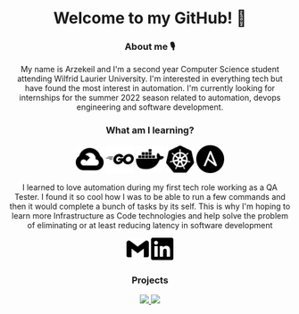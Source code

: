 <!-- introductions -->
<h1 align="center">
  Welcome to my GitHub! 👋
</h2>

<!-- about me -->
<h3 align="center">
  About me 🎙
</h3>
<p align="center">
  My name is Arzekeil and I'm a second year Computer Science student attending Wilfrid Laurier University. I'm interested in everything tech but have found the most   interest in automation. I'm currently looking for internships for the summer 2022 season related to automation, devops engineering and software development.
</p>
<h3 align="center">
  What am I learning?
</h3>
<p align="center">
  <img src="/googlecloud.svg" width="50" height="50">
  <img src="/go.svg" width="50" height="50">
  <img src="/docker.svg" width="50" height="50">
  <img src="/kubernetes.svg" width="50" height="50">
  <img src="/ansible.svg" width="50" height="50">
</p>
<p align="center">
  I learned to love automation during my first tech role working as a QA Tester. I found it so cool how I was to be able to run a few commands and then it would complete a bunch of tasks by its self. This is why I'm hoping to learn more Infrastructure as Code technologies and help solve the problem of eliminating or at least reducing latency in software development
</p>
<p align="center">
  <a href="https://mail.google.com/mail/u/0/?fs=1&tf=cm&to=arzekeil.abel@gmail.com" target="_blank"><img src="/gmail.svg" width="40" height="40"></a>
  <a href="https://www.linkedin.com/in/arzekeil/" target="_blank"><img src="/linkedin.svg" width="40" height="40"></a>
</p>

<!-- projects -->
<h3 align="center">
  Projects
</h3>
<p align="center">
  <a href="https://github.com/arzekeil/Web_CaesarCipher">
    <img align="" src="https://github-readme-stats.vercel.app/api/pin/?username=arzekeil&repo=Web_CaesarCipher&theme=dracula" />
  </a>
  <a href="https://github.com/arzekeil/Web_ToDo">
    <img align="" src="https://github-readme-stats.vercel.app/api/pin/?username=arzekeil&repo=Web_ToDo&theme=dracula" />
  </a>
</p>
